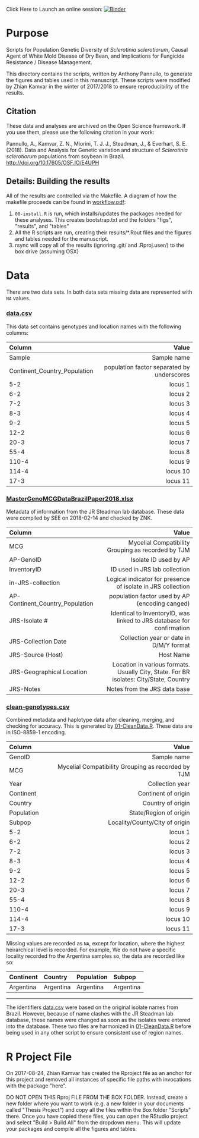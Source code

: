 
Click Here to Launch an online session: [![Binder](http://mybinder.org/badge.svg)](http://beta.mybinder.org/v2/gh/everhartlab/brazil-sclerotinia-2017/master?urlpath=rstudio)

Purpose
=======

Scripts for Population Genetic Diversity of *Sclerotinia sclerotiorum*, Causal Agent of White Mold Disease of Dry Bean, and Implications for Fungicide Resistance / Disease Management.

This directory contains the scripts, written by Anthony Pannullo, to generate the figures and tables used in this manuscript. These scripts were modified by Zhian Kamvar in the winter of 2017/2018 to ensure reproducibility of the results.  

Citation
---------

These data and analyses are archived on the Open Science framework. If you use them, please use the following citation in your work:

Pannullo, A., Kamvar, Z. N., Miorini, T. J. J., Steadman, J., & Everhart, S. E. (2018). Data and Analysis for Genetic variation and structure of _Sclerotinia sclerotiorum_ populations from soybean in Brazil. http://doi.org/10.17605/OSF.IO/E4UPH

Details: Building the results
-----------------------------

All of the results are controlled via the Makefile. A diagram of how the makefile proceeds can be found in [workflow.pdf](workflow.pdf):

 1. `00-install.R` is run, which installs/updates the packages needed for these analyses. This creates bootstrap.txt and the folders "figs", "results", and "tables"
 2. All the R scripts are run, creating their results/\*.Rout files and the figures and tables needed for the manuscript.
 3. rsync will copy all of the results (ignoring .git/ and .Rproj.user/) to the box drive (assuming OSX)


Data
=====

There are two data sets. In both data sets missing data are represented with
`NA` values.

### [data.csv]

This data set contains genotypes and location names with the following columns:

| Column                       |                                      Value |
|:-----------------------------|-------------------------------------------:|
| Sample                       |                                Sample name |
| Continent_Country_Population | population factor separated by underscores |
| 5-2                          |                                   locus  1 |
| 6-2                          |                                   locus  2 |
| 7-2                          |                                   locus  3 |
| 8-3                          |                                   locus  4 |
| 9-2                          |                                   locus  5 |
| 12-2                         |                                   locus  6 |
| 20-3                         |                                   locus  7 |
| 55-4                         |                                   locus  8 |
| 110-4                        |                                   locus  9 |
| 114-4                        |                                   locus 10 |
| 17-3                         |                                   locus 11 |


### [MasterGenoMCGDataBrazilPaper2018.xlsx]

Metadata of information from the JR Steadman lab database. These data were
compiled by SEE on 2018-02-14 and checked by ZNK.

| Column                          |                                                                                  Value |
|:--------------------------------|---------------------------------------------------------------------------------------:|
| MCG                             |                                     Mycelial Compatibility Grouping as recorded by TJM |
| AP-GenoID                       |                                                                  Isolate ID used by AP |
| InventoryID                     |                                                          ID used in JRS lab collection |
| in-JRS-collection               |                            Logical indicator for presence of isolate in JRS collection |
| AP-Continent_Country_Population |                                         population factor used by AP (encoding canged) |
| JRS-Isolate #                   |                  Identical to InventoryID, was linked to JRS database for confirmation |
| JRS-Collection Date             |                                                Collection year or date in D/M/Y format |
| JRS-Source (Host)               |                                                                              Host Name |
| JRS-Geographical Location       | Location in various formats. Usually City, State. For BR isolates: City/State, Country |
| JRS-Notes                       |                                                           Notes from the JRS data base |



### [clean-genotypes.csv]

Combined metadata and haplotype data after cleaning, merging, and checking for
accuracy. This is generated by [01-CleanData.R]. These data are in ISO-8859-1
encoding.

| Column     |                                              Value |
|:-----------|---------------------------------------------------:|
| GenoID     |                                        Sample name |
| MCG        | Mycelial Compatibility Grouping as recorded by TJM |
| Year       |                                    Collection year |
| Continent  |                                Continent of origin |
| Country    |                                  Country of origin |
| Population |                             State/Region of origin |
| Subpop     |                     Locality/County/City of origin |
| 5-2        |                                           locus  1 |
| 6-2        |                                           locus  2 |
| 7-2        |                                           locus  3 |
| 8-3        |                                           locus  4 |
| 9-2        |                                           locus  5 |
| 12-2       |                                           locus  6 |
| 20-3       |                                           locus  7 |
| 55-4       |                                           locus  8 |
| 110-4      |                                           locus  9 |
| 114-4      |                                           locus 10 |
| 17-3       |                                           locus 11 |

Missing values are recorded as `NA`, except for location, where the highest
heirarchical level is recorded. For example, We do not have a specific locality
recorded fro the Argentina samples so, the data are recorded like so:

| Continent | Country   | Population | Subpop    |
|:----------|:----------|:-----------|:----------|
| Argentina | Argentina | Argentina  | Argentina |

----------------------------------------------------------------------------

The identifiers [data.csv] were based on the original isolate names from Brazil.
However, because of name clashes with the JR Steadman lab database, these names
were changed as soon as the isolates were entered into the database. These two
files are harmonized in [01-CleanData.R] before being used in any other script
to ensure consistent use of region names.

R Project File
==============

On 2017-08-24, Zhian Kamvar has created the Rproject file as an anchor for this project and removed all instances of specific file paths with invocations with the package "here".

DO NOT OPEN THIS Rproj FILE FROM THE BOX FOLDER. Instead, create a new folder where you want to work (e.g. a new folder in your documents called "Thesis Project") and copy all the files within the Box folder "Scripts" there. Once you have copied these files, you can open the RStudio project and select "Build > Build All" from the dropdown menu. This will update your packages and compile all the figures and tables.


[data.csv]: data/data.csv
[MasterGenoMCGDataBrazilPaper2018.xlsx]: data/MasterGenoMCGDataBrazilPaper2018.xlsx
[01-CleanData.R]: 01-CleanData.R
[clean-genotypes.csv]: data/clean-genotypes.csv
